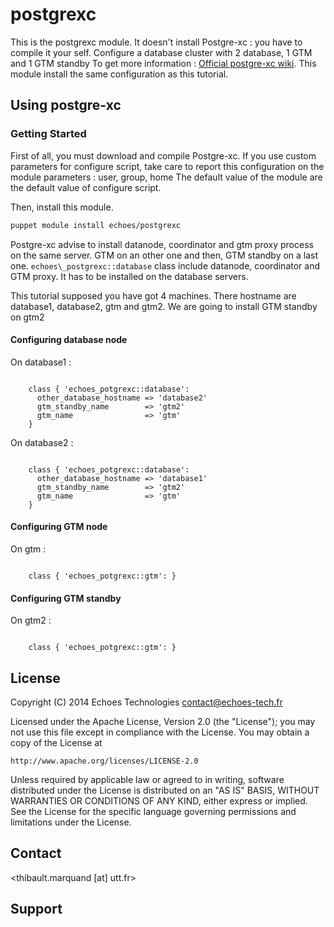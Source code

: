 # postgrexc

This is the postgrexc module.
It doesn't install Postgre-xc : you have to compile it your self.
Configure a database cluster with 2 database, 1 GTM and 1 GTM standby
To get more information : [Official postgre-xc wiki](http://postgresxc.wikia.com/wiki/Real_Server_configuration).
This module install the same configuration as this tutorial.

## Using postgre-xc

### Getting Started

First of all, you must download and compile Postgre-xc.
If you use custom parameters for configure script, take care to report this configuration on the module parameters : user, group, home
The default value of the module are the default value of configure script.

Then, install this module.
```bash
puppet module install echoes/postgrexc
```

Postgre-xc advise to install datanode, coordinator and gtm proxy process on the same server. GTM on an other one and then, GTM standby on a last one.
`echoes\_postgrexc::database` class include datanode, coordinator and GTM proxy. It has to be installed on the database servers.

This tutorial supposed you have got 4 machines. There hostname are database1, database2, gtm and gtm2.
We are going to install GTM standby on gtm2

#### Configuring database node

On database1 :

```puppet

    class { 'echoes_potgrexc::database': 
      other_database_hostname => 'database2'  
      gtm_standby_name        => 'gtm2'
      gtm_name                => 'gtm'
    }
```

On database2 :

```puppet

    class { 'echoes_potgrexc::database':
      other_database_hostname => 'database1'
      gtm_standby_name        => 'gtm2'
      gtm_name                => 'gtm'
    }
```
#### Configuring GTM node

On gtm :

```puppet

    class { 'echoes_potgrexc::gtm': }
```

#### Configuring GTM standby

On gtm2 :

```puppet

    class { 'echoes_potgrexc::gtm': }
```

###  

License
-------

Copyright (C) 2014 Echoes Technologies <contact@echoes-tech.fr>

Licensed under the Apache License, Version 2.0 (the "License");
you may not use this file except in compliance with the License.
You may obtain a copy of the License at

    http://www.apache.org/licenses/LICENSE-2.0

Unless required by applicable law or agreed to in writing, software
distributed under the License is distributed on an "AS IS" BASIS,
WITHOUT WARRANTIES OR CONDITIONS OF ANY KIND, either express or implied.
See the License for the specific language governing permissions and
limitations under the License.

Contact
-------

<thibault.marquand [at] utt.fr>

Support
-------

